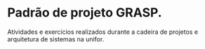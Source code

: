 # Padrão de projeto GRASP.

Atividades e exercícios realizados durante a cadeira de projetos e arquitetura de sistemas na unifor.